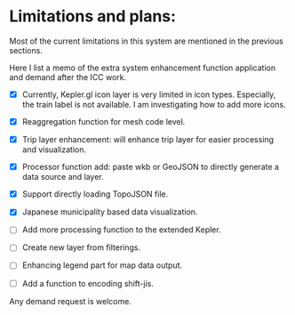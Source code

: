 # Limitations and plans:

Most of the current limitations in this system are mentioned in the previous sections. 

Here I list a memo of the extra system enhancement function application and demand after the ICC work.

- [x] Currently, Kepler.gl icon layer is very limited in icon types. Especially, the train label is not available. I am investigating how to add more icons.
- [x] Reaggregation function for mesh code level.
- [x] Trip layer enhancement: will enhance trip layer for easier processing and visualization.
- [x] Processor function add: paste wkb or GeoJSON to directly generate a data source and layer.
- [x] Support directly loading TopoJSON file.
- [x] Japanese municipality based data visualization.

- [ ] Add more processing function to the extended Kepler.
- [ ] Create new layer from filterings.
- [ ] Enhancing legend part for map data output.
- [ ] Add a function to encoding shift-jis.

Any demand request is welcome. 
